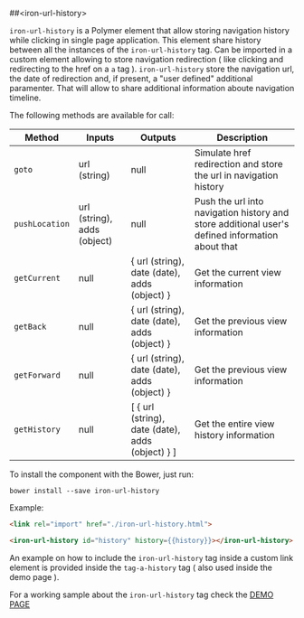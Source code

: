 ##&lt;iron-url-history&gt;

`iron-url-history` is a Polymer element that allow storing navigation history while clicking in single page application.
This element share history between all the instances of the `iron-url-history` tag.
Can be imported in a custom element allowing to store navigation redirection ( like clicking and redirecting to the href on a `a` tag ).
`iron-url-history` store the navigation url, the date of redirection and, if present, a "user defined" additional paramenter. That will allow to
share additional information aboute navigation timeline.

The following methods are available for call:

| Method | Inputs | Outputs | Description |
| --- | --- | --- | --- |
| `goto` | url (string) | null | Simulate href redirection and store the url in navigation history |
| `pushLocation` | url (string), adds (object) | null | Push the url into navigation history and store additional user's defined information about that |
| `getCurrent` | null | { url (string), date (date), adds (object) } | Get the current view information |
| `getBack` | null | { url (string), date (date), adds (object) } | Get the previous view information |
| `getForward` | null | { url (string), date (date), adds (object) } | Get the previous view information |
| `getHistory` | null | [ { url (string), date (date), adds (object) } ] | Get the entire view history information |

To install the component with the Bower, just run: 

`bower install --save iron-url-history`

Example:

```html
<link rel="import" href="./iron-url-history.html">

<iron-url-history id="history" history={{history}}></iron-url-history>
```

An example on how to include the `iron-url-history` tag inside a custom link element is provided inside the `tag-a-history` tag ( also used inside the demo page ).

For a working sample about the `iron-url-history` tag check the [DEMO PAGE](http://alessiocarrafa.it/polymer-elements/iron-url-history/demo.html)